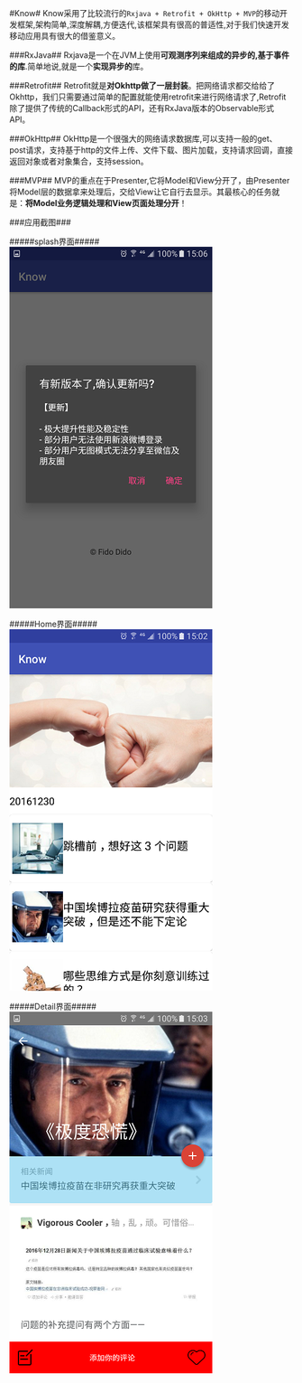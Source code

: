 #Know#
Know采用了比较流行的`Rxjava + Retrofit + OkHttp + MVP`的移动开发框架,架构简单,深度解耦,方便迭代,该框架具有很高的普适性,对于我们快速开发移动应用具有很大的借鉴意义。

###RxJava##
Rxjava是一个在JVM上使用**可观测序列来组成的异步的,基于事件的库**.简单地说,就是一个**实现异步的**库。

###Retrofit##
Retrofit就是**对Okhttp做了一层封装**。把网络请求都交给给了Okhttp，我们只需要通过简单的配置就能使用retrofit来进行网络请求了,Retrofit除了提供了传统的Callback形式的API，还有RxJava版本的Observable形式API。

###OkHttp##
OkHttp是一个很强大的网络请求数据库,可以支持一般的get、post请求，支持基于http的文件上传、文件下载、图片加载，支持请求回调，直接返回对象或者对象集合，支持session。

###MVP##
MVP的重点在于Presenter,它将Model和View分开了，由Presenter将Model层的数据拿来处理后，交给View让它自行去显示。其最核心的任务就是：**将Model业务逻辑处理和View页面处理分开**！

###应用截图###

#####splash界面#####
![Image text](https://github.com/WadeDewnye/Know-master/blob/master/Screenshot_splash.png)

#####Home界面#####
![Image text](https://github.com/WadeDewnye/Know-master/blob/master/Screenshot_home.png)

#####Detail界面#####
![Image text](https://github.com/WadeDewnye/Know-master/blob/master/Screenshot_detail.png)
